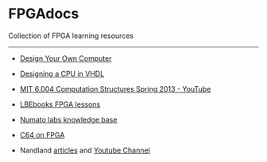 # FPGAdocs #
Collection of FPGA learning resources

---
* [Design Your Own Computer](https://github.com/MJoergen/nexys4ddr/tree/master/dyoc)

* [Designing a CPU in VHDL](http://labs.domipheus.com/blog/tpu-series-quick-links/)

* [MIT 6.004 Computation Structures Spring 2013 - YouTube](https://www.youtube.com/playlist?list=PLqAMlAbd8sIuiuk_yJeqCWWxe7jxWgswj)

* [LBEbooks FPGA lessons](https://www.youtube.com/user/LBEbooks/videos)

* [Numato labs knowledge base](https://numato.com/kb-category/getting-started-with-fpga/)

* [C64 on FPGA](https://c64onfpga.blogspot.com/)

* Nandland [articles](https://www.nandland.com/) and [Youtube Channel](https://www.youtube.com/c/nandland/videos)


